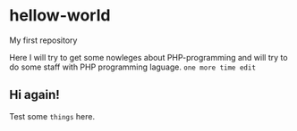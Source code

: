 # hellow-world

My first repository

Here I will try to get some nowleges about PHP-programming and will try to do some staff with PHP programming laguage.
`one more time edit`

## Hi again!
Test some `things` here.
